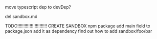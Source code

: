 move typescript dep to devDep?


del sandbox.md





TODO!!!!!!!!!!!!!!!!!!!!!!!!
CREATE SANDBOX npm package
add main field to package.json
add it as dependency
find out how to add sandbox/foo/bar